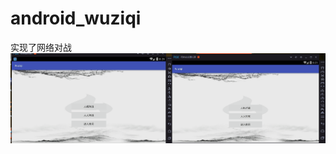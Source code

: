 # android_wuziqi
实现了网络对战
![image](https://github.com/lgj123456/android_wuziqi/blob/master/pic/wuziqi.gif)